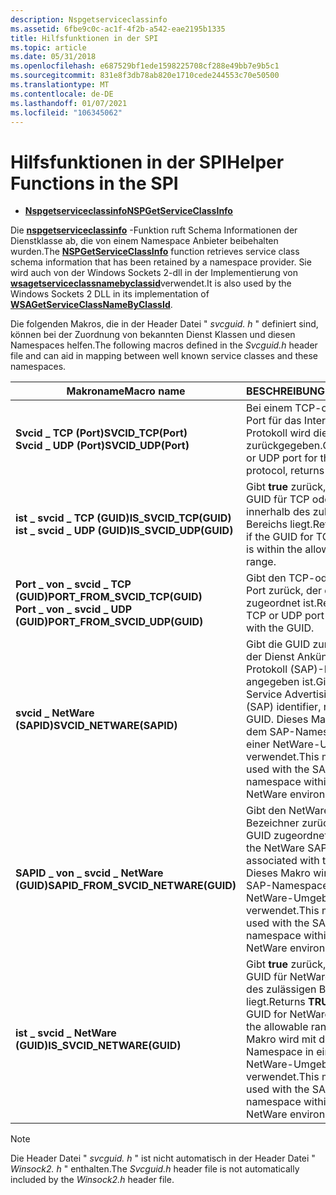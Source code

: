 ```yaml
---
description: Nspgetserviceclassinfo
ms.assetid: 6fbe9c0c-ac1f-4f2b-a542-eae2195b1335
title: Hilfsfunktionen in der SPI
ms.topic: article
ms.date: 05/31/2018
ms.openlocfilehash: e687529bf1ede1598225708cf288e49bb7e9b5c1
ms.sourcegitcommit: 831e8f3db78ab820e1710cede244553c70e50500
ms.translationtype: MT
ms.contentlocale: de-DE
ms.lasthandoff: 01/07/2021
ms.locfileid: "106345062"
---
```

# <a name="helper-functions-in-the-spi"></a><span data-ttu-id="3d1dc-103">Hilfsfunktionen in der SPI</span><span class="sxs-lookup"><span data-stu-id="3d1dc-103">Helper Functions in the SPI</span></span>

-   [<span data-ttu-id="3d1dc-104">**Nspgetserviceclassinfo**</span><span class="sxs-lookup"><span data-stu-id="3d1dc-104">**NSPGetServiceClassInfo**</span></span>](/windows/desktop/api/Ws2spi/nc-ws2spi-lpnspgetserviceclassinfo)

<span data-ttu-id="3d1dc-105">Die [**nspgetserviceclassinfo**](/windows/desktop/api/Ws2spi/nc-ws2spi-lpnspgetserviceclassinfo) -Funktion ruft Schema Informationen der Dienstklasse ab, die von einem Namespace Anbieter beibehalten wurden.</span><span class="sxs-lookup"><span data-stu-id="3d1dc-105">The [**NSPGetServiceClassInfo**](/windows/desktop/api/Ws2spi/nc-ws2spi-lpnspgetserviceclassinfo) function retrieves service class schema information that has been retained by a namespace provider.</span></span> <span data-ttu-id="3d1dc-106">Sie wird auch von der Windows Sockets 2-dll in der Implementierung von [**wsagetserviceclassnamebyclassid**](/windows/desktop/api/Winsock2/nf-winsock2-wsagetserviceclassnamebyclassida)verwendet.</span><span class="sxs-lookup"><span data-stu-id="3d1dc-106">It is also used by the Windows Sockets 2 DLL in its implementation of [**WSAGetServiceClassNameByClassId**](/windows/desktop/api/Winsock2/nf-winsock2-wsagetserviceclassnamebyclassida).</span></span>

<span data-ttu-id="3d1dc-107">Die folgenden Makros, die in der Header Datei " *svcguid. h* " definiert sind, können bei der Zuordnung von bekannten Dienst Klassen und diesen Namespaces helfen.</span><span class="sxs-lookup"><span data-stu-id="3d1dc-107">The following macros defined in the *Svcguid.h* header file and can aid in mapping between well known service classes and these namespaces.</span></span>

| <span data-ttu-id="3d1dc-108">Makroname</span><span class="sxs-lookup"><span data-stu-id="3d1dc-108">Macro name</span></span>                                                                              | <span data-ttu-id="3d1dc-109">BESCHREIBUNG</span><span class="sxs-lookup"><span data-stu-id="3d1dc-109">Description</span></span>                                                                                                                                        |
|-----------------------------------------------------------------------------------------|----------------------------------------------------------------------------------------------------------------------------------------------------|
| <span data-ttu-id="3d1dc-110">**Svcid \_ TCP (Port)**</span><span class="sxs-lookup"><span data-stu-id="3d1dc-110">**SVCID\_TCP(Port)**</span></span><br/> <span data-ttu-id="3d1dc-111">**Svcid \_ UDP (Port)**</span><span class="sxs-lookup"><span data-stu-id="3d1dc-111">**SVCID\_UDP(Port)**</span></span><br/>                         | <span data-ttu-id="3d1dc-112">Bei einem TCP-oder UDP-Port für das Internet Protokoll wird die GUID zurückgegeben.</span><span class="sxs-lookup"><span data-stu-id="3d1dc-112">Given a TCP or UDP port for the Internet protocol, returns the GUID.</span></span>                                                                               |
| <span data-ttu-id="3d1dc-113">**ist \_ svcid \_ TCP (GUID)**</span><span class="sxs-lookup"><span data-stu-id="3d1dc-113">**IS\_SVCID\_TCP(GUID)**</span></span><br/> <span data-ttu-id="3d1dc-114">**ist \_ svcid \_ UDP (GUID)**</span><span class="sxs-lookup"><span data-stu-id="3d1dc-114">**IS\_SVCID\_UDP(GUID)**</span></span><br/>                 | <span data-ttu-id="3d1dc-115">Gibt **true** zurück, wenn die GUID für TCP oder UDP innerhalb des zulässigen Bereichs liegt.</span><span class="sxs-lookup"><span data-stu-id="3d1dc-115">Returns **TRUE** if the GUID for TCP or UDP is within the allowable range.</span></span>                                                                         |
| <span data-ttu-id="3d1dc-116">**Port \_ von \_ svcid \_ TCP (GUID)**</span><span class="sxs-lookup"><span data-stu-id="3d1dc-116">**PORT\_FROM\_SVCID\_TCP(GUID)**</span></span><br/> <span data-ttu-id="3d1dc-117">**Port \_ von \_ svcid \_ UDP (GUID)**</span><span class="sxs-lookup"><span data-stu-id="3d1dc-117">**PORT\_FROM\_SVCID\_UDP(GUID)**</span></span><br/> | <span data-ttu-id="3d1dc-118">Gibt den TCP-oder UDP-Port zurück, der der GUID zugeordnet ist.</span><span class="sxs-lookup"><span data-stu-id="3d1dc-118">Returns the TCP or UDP port associated with the GUID.</span></span>                                                                                              |
| <span data-ttu-id="3d1dc-119">**svcid \_ NetWare (SAPID)**</span><span class="sxs-lookup"><span data-stu-id="3d1dc-119">**SVCID\_NETWARE(SAPID)**</span></span><br/>                                                    | <span data-ttu-id="3d1dc-120">Gibt die GUID zurück, wenn der Dienst Ankündigungs Protokoll (SAP)-Bezeichner angegeben ist.</span><span class="sxs-lookup"><span data-stu-id="3d1dc-120">Given the Service Advertising Protocol (SAP) identifier, returns the GUID.</span></span> <span data-ttu-id="3d1dc-121">Dieses Makro wird mit dem SAP-Namespace in einer NetWare-Umgebung verwendet.</span><span class="sxs-lookup"><span data-stu-id="3d1dc-121">This macro is used with the SAP namespace within a NetWare environment.</span></span> |
| <span data-ttu-id="3d1dc-122">**SAPID \_ von \_ svcid \_ NetWare (GUID)**</span><span class="sxs-lookup"><span data-stu-id="3d1dc-122">**SAPID\_FROM\_SVCID\_NETWARE(GUID)**</span></span><br/>                                        | <span data-ttu-id="3d1dc-123">Gibt den NetWare-SAP-Bezeichner zurück, der der GUID zugeordnet ist.</span><span class="sxs-lookup"><span data-stu-id="3d1dc-123">Returns the NetWare SAP identifier associated with the GUID.</span></span> <span data-ttu-id="3d1dc-124">Dieses Makro wird mit dem SAP-Namespace in einer NetWare-Umgebung verwendet.</span><span class="sxs-lookup"><span data-stu-id="3d1dc-124">This macro is used with the SAP namespace within a NetWare environment.</span></span>               |
| <span data-ttu-id="3d1dc-125">**ist \_ svcid \_ NetWare (GUID)**</span><span class="sxs-lookup"><span data-stu-id="3d1dc-125">**IS\_SVCID\_NETWARE(GUID)**</span></span><br/>                                                 | <span data-ttu-id="3d1dc-126">Gibt **true** zurück, wenn die GUID für NetWare innerhalb des zulässigen Bereichs liegt.</span><span class="sxs-lookup"><span data-stu-id="3d1dc-126">Returns **TRUE** if the GUID for NetWare is within the allowable range.</span></span> <span data-ttu-id="3d1dc-127">Dieses Makro wird mit dem SAP-Namespace in einer NetWare-Umgebung verwendet.</span><span class="sxs-lookup"><span data-stu-id="3d1dc-127">This macro is used with the SAP namespace within a NetWare environment.</span></span>    |



 

> [!Note]  
> <span data-ttu-id="3d1dc-128">Die Header Datei " *svcguid. h* " ist nicht automatisch in der Header Datei " *Winsock2. h* " enthalten.</span><span class="sxs-lookup"><span data-stu-id="3d1dc-128">The *Svcguid.h* header file is not automatically included by the *Winsock2.h* header file.</span></span>

 

 

 




